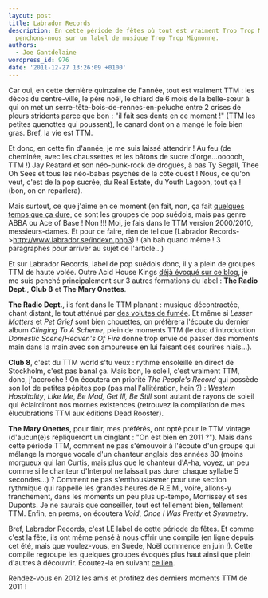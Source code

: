 ```yaml
---
layout: post
title: Labrador Records
description: En cette période de fêtes où tout est vraiment Trop Trop Mignon (TTM),
  penchons-nous sur un label de musique Trop Trop Mignonne.
authors:
  - Joe Gantdelaine
wordpress_id: 976
date: '2011-12-27 13:26:09 +0100'
---
```

Car oui, en cette dernière quinzaine de l'année, tout est vraiment TTM : les décos du centre-ville, le père noël, le chiard de 6 mois de la belle-sœur à qui on met un serre-tête-bois-de-rennes-en-peluche entre 2 crises de pleurs stridents parce que bon : "il fait ses dents en ce moment !" (TTM les petites quenottes qui poussent), le canard dont on a mangé le foie bien gras. Bref, la vie est TTM.

Et donc, en cette fin d'année, je me suis laissé attendrir ! Au feu (de cheminée, avec les chaussettes et les bâtons de sucre d'orge...oooooh, TTM !) Jay Reatard et son néo-punk-rock de drogués, à bas Ty Segall, Thee Oh Sees et tous les néo-babas psychés de la côte ouest ! Nous, ce qu'on veut, c'est de la pop sucrée, du Real Estate, du Youth Lagoon, tout ça ! (bon, on en reparlera).

Mais surtout, ce que j'aime en ce moment (en fait, non, ça fait [quelques temps que ça dure](http://www.deadrooster.org/Parfois-on-s-demande]...), ce sont les groupes de pop suédois, mais pas genre ABBA ou Ace of Base ! Non !!! Moi, je fais dans le TTM version 2000/2010, messieurs-dames. Et pour ce faire, rien de tel que [Labrador Records->http://www.labrador.se/indexn.php3) ! (ah bah quand même ! 3 paragraphes pour arriver au sujet de l'article...)

Et sur Labrador Records, label de pop suédois donc, il y a plein de groupes TTM de haute volée. Outre Acid House Kings [déjà évoqué sur ce blog](699), je me suis penché principalement sur 3 autres formations du label : __The Radio Dept.__, __Club 8__ et __The Mary Onettes__.

__The Radio Dept.__, ils font dans le TTM planant : musique décontractée, chant distant, le tout atténué par [des volutes de fumée](http://allmusic.com/album/clinging-to-a-scheme-r1743484). Et même si *Lesser Matters* et *Pet Grief* sont bien chouettes, on préfèrera l'écoute du dernier album *Clinging To A Scheme*, plein de moments TTM (le duo d'introduction *Domestic Scene*/*Heaven's Of Fire* donne trop envie de passer des moments main dans la main avec son amoureuse en lui faisant des sourires niais...).

__Club 8__, c'est du TTM world s'tu veux : rythme ensoleillé en direct de Stockholm, c'est pas banal ça. Mais bon, le soleil, c'est vraiment TTM, donc, j'accroche ! On écoutera en priorité *The People's Record* qui possède son lot de petites pépites pop (pas mal l'allitération, hein ?) : *Western Hospitality*, *Like Me*, *Be Mad, Get Ill, Be Still* sont autant de rayons de soleil qui éclairciront nos mornes existences (retrouvez la compilation de mes élucubrations TTM aux éditions Dead Rooster).

__The Mary Onettes__, pour finir, mes préférés, ont opté pour le TTM vintage (d'aucun(e)s répliqueront un cinglant : "On est bien en 2011 ?"). Mais dans cette période TTM, comment ne pas s'émouvoir à l'écoute d'un groupe qui mélange la morgue vocale d'un chanteur anglais des années 80 (moins morgueux qui Ian Curtis, mais plus que le chanteur d'A-ha, voyez, un peu comme si le chanteur d'Interpol ne laissait pas durer chaque syllabe 5 secondes...) ? Comment ne pas s'enthousiasmer pour une section rythmique qui rappelle les grandes heures de R.E.M., voire, allons-y franchement, dans les moments un peu plus up-tempo, Morrissey et ses Duponts. Je ne saurais que conseiller, tout est tellement bien, tellement TTM. Enfin, en prems, on écoutera *Void*, *Once I Was Pretty* et *Symmetry*.

Bref, Labrador Records, c'est LE label de cette période de fêtes. Et comme c'est la fête, ils ont même pensé à nous offrir une compile (en ligne depuis cet été, mais que voulez-vous, en Suède, Noël commence en juin !). Cette compile regroupe les quelques groupes évoqués plus haut ainsi que plein d'autres à découvrir. Écoutez-la en suivant [ce lien](http://www.labrador.se/stockholm/).

Rendez-vous en 2012 les amis et profitez des derniers moments TTM de 2011 !
